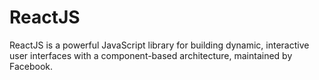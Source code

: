 # ReactJS

ReactJS is a powerful JavaScript library for building dynamic, interactive user interfaces with a component-based architecture, maintained by Facebook.
